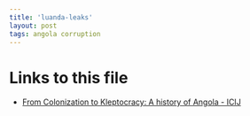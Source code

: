 ```yaml
---
title: 'luanda-leaks'
layout: post
tags: angola corruption
---
```




# Links to this file

- [From Colonization to Kleptocracy: A history of Angola - ICIJ](/from_colonization_to_kleptocracy_a_history_of_angola_icij)
